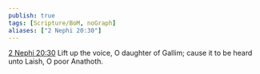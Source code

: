 ```yaml
---
publish: true
tags: [Scripture/BoM, noGraph]
aliases: ["2 Nephi 20:30"]
---
```

[2 Nephi 20:30](https://churchofjesuschrist.org/study/scriptures/bofm/2-ne/20?lang=eng&id=p30#p30) Lift up the voice, O daughter of Gallim; cause it to be heard unto Laish, O poor Anathoth.
